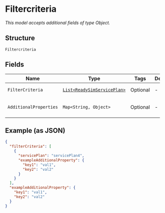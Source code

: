 
# Filtercriteria

*This model accepts additional fields of type Object.*

## Structure

`Filtercriteria`

## Fields

| Name | Type | Tags | Description | Getter | Setter |
|  --- | --- | --- | --- | --- | --- |
| `FilterCriteria` | [`List<ReadySimServicePlan>`](../../doc/models/ready-sim-service-plan.md) | Optional | - | List<ReadySimServicePlan> getFilterCriteria() | setFilterCriteria(List<ReadySimServicePlan> filterCriteria) |
| `AdditionalProperties` | `Map<String, Object>` | Optional | - | Object getAdditionalProperty(String key) | additionalProperty(String key, Object value) |

## Example (as JSON)

```json
{
  "filterCriteria": [
    {
      "servicePlan": "servicePlan4",
      "exampleAdditionalProperty": {
        "key1": "val1",
        "key2": "val2"
      }
    }
  ],
  "exampleAdditionalProperty": {
    "key1": "val1",
    "key2": "val2"
  }
}
```

